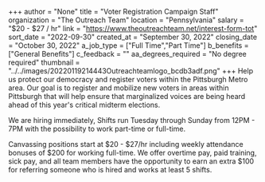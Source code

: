 +++
author = "None"
title = "Voter Registration Campaign Staff"
organization = "The Outreach Team"
location = "Pennsylvania"
salary = "$20 - $27 / hr"
link = "https://www.theoutreachteam.net/interest-form-tot"
sort_date = "2022-09-30"
created_at = "September 30, 2022"
closing_date = "October 30, 2022"
a_job_type = ["Full Time","Part Time"]
b_benefits = ["General Benefits"]
c_feedback = ""
aa_degrees_required = "No degree required"
thumbnail = "../../images/20220119214443Outreachteamlogo_bcdb3adf.png"
+++
Help us protect our democracy and register voters within the Pittsburgh Metro area. Our goal is to register and mobilize new voters in areas within Pittsburgh  that will help ensure that marginalized voices are being heard ahead of this year's critical midterm elections.

We are hiring immediately, Shifts run Tuesday through Sunday from 12PM - 7PM with the possibility to work part-time or full-time.

Canvassing positions start at $20 - $27/hr including weekly attendance bonuses of $200 for working full-time. We offer overtime pay, paid training, sick pay, and all team members have the opportunity to earn an extra $100 for referring someone who is hired and works at least 5 shifts.
